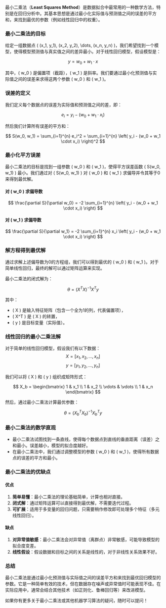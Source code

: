 最小二乘法（**Least Squares Method**）是数据拟合中最常用的一种数学方法，特别是在回归分析中。其基本思想是通过最小化实际值与预测值之间的误差的平方和，来找到最优的参数（例如线性回归中的权重）。

### 最小二乘法的目标

给定一组数据点 \( (x_1, y_1), (x_2, y_2), \dots, (x_n, y_n) \)，我们希望找到一个模型，使得模型预测值与真实值之间的差异最小。对于线性回归模型，假设模型是：

$$
y = w_0 + w_1 \cdot x
$$

其中，\( w_0 \) 是偏置项（截距），\( w_1 \) 是斜率。我们要通过最小化预测值与实际值之间的误差来求得这两个参数 \( w_0 \) 和 \( w_1 \)。

### 误差的定义

我们定义每个数据点的误差为实际值和预测值之间的差，即：

$$
e_i = y_i - (w_0 + w_1 \cdot x_i)
$$

然后我们计算所有误差的平方和：

$$
S(w_0, w_1) = \sum_{i=1}^{n} e_i^2 = \sum_{i=1}^{n} \left( y_i - (w_0 + w_1 \cdot x_i) \right)^2
$$

### 最小化平方误差

最小二乘法的目标是找到一组参数 \( w_0 \) 和 \( w_1 \)，使得平方误差函数 \( S(w_0, w_1) \) 最小。我们通过对 \( S(w_0, w_1) \) 对 \( w_0 \) 和 \( w_1 \) 求偏导并令其等于0来得到最优解。

#### 对 \( w_0 \) 求偏导数

$$
\frac{\partial S}{\partial w_0} = -2 \sum_{i=1}^{n} \left( y_i - (w_0 + w_1 \cdot x_i) \right)
$$

#### 对 \( w_1 \) 求偏导数

$$
\frac{\partial S}{\partial w_1} = -2 \sum_{i=1}^{n} x_i \left( y_i - (w_0 + w_1 \cdot x_i) \right)
$$

### 解方程得到最优解

通过求解上述偏导数为0的方程组，我们可以得到最优的 \( w_0 \) 和 \( w_1 \)。对于简单线性回归，最终的解可以通过矩阵运算来实现。

最小二乘法的闭式解为：

$$
\theta = (X^T X)^{-1} X^T y
$$

其中：

- \( X \) 是输入特征矩阵（包含一个全为1的列，代表偏置项），
- \( X^T \) 是 \( X \) 的转置，
- \( y \) 是目标变量（实际值）。

### 线性回归的最小二乘法解

对于简单的线性回归模型，假设我们有以下数据：
$$
X = [x_1, x_2, \dots, x_n]
$$
$$
y = [y_1, y_2, \dots, y_n]
$$

我们可以将 \( X \) 和 \( y \) 组织成矩阵形式：

$$
X_b = \begin{bmatrix} 1 & x_1 \\ 1 & x_2 \\ \vdots & \vdots \\ 1 & x_n \end{bmatrix}
$$

然后，通过最小二乘法计算最优参数：

$$
\theta = (X_b^T X_b)^{-1} X_b^T y
$$

### 最小二乘法的数学直观

- 最小二乘法试图找到一条直线，使得每个数据点到直线的垂直距离（误差）之和最小。误差越小，模型的拟合度越好。
- 在最小二乘法中，我们通过调整模型的参数 \( w_0 \) 和 \( w_1 \)，使得所有数据点的误差的平方和最小。

### 最小二乘法的优缺点

#### 优点

1. **简单易懂**：最小二乘法的理论基础简单，计算也相对直接。
2. **闭式解**：通过矩阵运算可以直接得到最优解，不需要迭代过程。
3. **可扩展**：适用于多变量的回归问题，只需要稍作修改即可处理多个特征（多元线性回归）。

#### 缺点

1. **对异常值敏感**：最小二乘法会对异常值（离群点）非常敏感，可能导致模型的拟合度变差。
2. **线性假设**：假设数据和目标之间的关系是线性的，对于非线性关系效果不好。

### 总结

最小二乘法是通过最小化预测值与实际值之间的误差平方和来找到最优回归模型的参数。它是一种简单有效的技术，但在数据存在噪声或异常值时可能表现不佳。在实际应用中，通常会结合其他技术（如正则化、鲁棒回归等）来改进模型。

如果你有更多关于最小二乘法或其他机器学习算法的疑问，随时可以提问！
